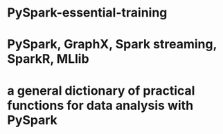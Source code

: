 # PySpark-essential-training

# PySpark, GraphX, Spark streaming, SparkR, MLlib

# a general dictionary of practical functions for data analysis with PySpark

